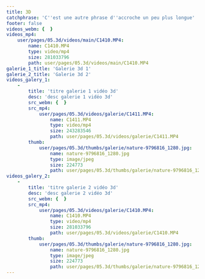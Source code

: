 ```yaml
---
title: 3D
catchphrase: 'C''est une autre phrase d''accroche un peu plus longue'
footer: false
videos_webm: {  }
videos_mp4:
    user/pages/05.3d/videos/main/C1410.MP4:
        name: C1410.MP4
        type: video/mp4
        size: 281033796
        path: user/pages/05.3d/videos/main/C1410.MP4
galerie_1_title: 'Galerie 3d 1'
galerie_2_title: 'Galerie 3d 2'
videos_galery_1:
    -
        title: 'titre galerie 1 vidéo 3d'
        desc: 'desc galerie 1 vidéo 3d'
        src_webm: {  }
        src_mp4:
            user/pages/05.3d/videos/galerie/C1411.MP4:
                name: C1411.MP4
                type: video/mp4
                size: 243283546
                path: user/pages/05.3d/videos/galerie/C1411.MP4
        thumb:
            user/pages/05.3d/thumbs/galerie/nature-9796816_1280.jpg:
                name: nature-9796816_1280.jpg
                type: image/jpeg
                size: 224773
                path: user/pages/05.3d/thumbs/galerie/nature-9796816_1280.jpg
videos_galery_2:
    -
        title: 'titre galerie 2 vidéo 3d'
        desc: 'desc galerie 2 vidéo 3d'
        src_webm: {  }
        src_mp4:
            user/pages/05.3d/videos/galerie/C1410.MP4:
                name: C1410.MP4
                type: video/mp4
                size: 281033796
                path: user/pages/05.3d/videos/galerie/C1410.MP4
        thumb:
            user/pages/05.3d/thumbs/galerie/nature-9796816_1280.jpg:
                name: nature-9796816_1280.jpg
                type: image/jpeg
                size: 224773
                path: user/pages/05.3d/thumbs/galerie/nature-9796816_1280.jpg
---
```


